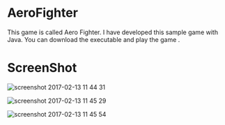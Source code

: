 # AeroFighter

This game is called Aero Fighter. I have developed this sample game with Java. You can download the executable and play the game . 

# ScreenShot

![screenshot 2017-02-13 11 44 31](https://cloud.githubusercontent.com/assets/22931190/22872797/d1f290b2-f1e1-11e6-8cf5-f340516d7919.png)

![screenshot 2017-02-13 11 45 29](https://cloud.githubusercontent.com/assets/22931190/22872812/ef9beb5e-f1e1-11e6-844f-dc4bff23b0f8.png)

![screenshot 2017-02-13 11 45 54](https://cloud.githubusercontent.com/assets/22931190/22872822/01a4f494-f1e2-11e6-993e-c4e328977bdf.png)
